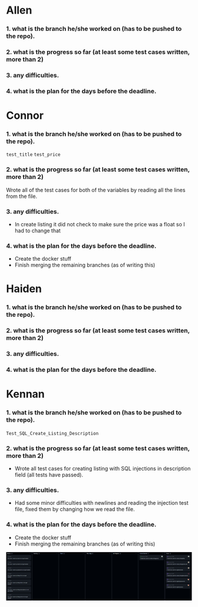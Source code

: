 # Allen

### 1. what is the branch he/she worked on (has to be pushed to the repo).


### 2. what is the progress so far (at least some test cases written, more than 2)


### 3. any difficulties.


### 4. what is the plan for the days before the deadline.


# Connor

### 1. what is the branch he/she worked on (has to be pushed to the repo).

`test_title`
`test_price`

### 2. what is the progress so far (at least some test cases written, more than 2)

Wrote all of the test cases for both of the variables by reading all the lines from the file.

### 3. any difficulties.

- In create listing it did not check to make sure the price was a float so I had to change that

### 4. what is the plan for the days before the deadline.

- Create the docker stuff
- Finish merging the remaining branches (as of writing this)

# Haiden

### 1. what is the branch he/she worked on (has to be pushed to the repo).



### 2. what is the progress so far (at least some test cases written, more than 2)


### 3. any difficulties.


### 4. what is the plan for the days before the deadline.


# Kennan

### 1. what is the branch he/she worked on (has to be pushed to the repo).

`Test_SQL_Create_Listing_Description`

### 2. what is the progress so far (at least some test cases written, more than 2)

- Wrote all test cases for creating listing with SQL injections in description field (all tests have passed).

### 3. any difficulties.

- Had some minor difficulties with newlines and reading the injection test file, fixed them by changing how we read the file. 

### 4. what is the plan for the days before the deadline.

- Create the docker stuff
- Finish merging the remaining branches (as of writing this)

![image](Sprint5ScrumBoard.png)
